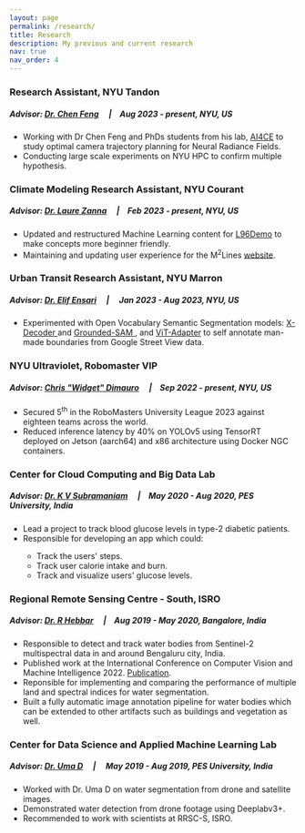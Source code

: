 ```yaml
---
layout: page
permalink: /research/
title: Research
description: My previous and current research
nav: true
nav_order: 4
---
```


<h3>Research Assistant, NYU Tandon </h3>
<h5>Advisor: <a href="https://engineering.nyu.edu/faculty/chen-feng">Dr. Chen Feng</a> &emsp;|&emsp;Aug 2023 - present, NYU, US</h5>
<ul>
    <li>Working with Dr Chen Feng and PhDs students from his lab, <a href='https://ai4ce.github.io'>AI4CE</a> to study optimal camera trajectory planning for Neural Radiance Fields.</li>
    <li>Conducting large scale experiments on NYU HPC to confirm multiple hypothesis.</li>
</ul>

<h3>Climate Modeling Research Assistant, NYU Courant </h3>
<h5>Advisor: <a href="https://zanna-researchteam.github.io">Dr. Laure Zanna</a> &emsp;|&emsp;Feb 2023 - present, NYU, US</h5>
<ul>
    <li>Updated and restructured Machine Learning content for <a href='https://m2lines.github.io/L96_demo/intro.html#'>L96Demo</a> to make concepts more beginner friendly.</li>
    <!-- <li>Optimized Jupyter Notebooks and Book compile times by refactoring code for<a href='https://m2lines.github.io/L96_demo/intro.html#'>L96Demo</a>. </li> -->
    <li>Maintaining and updating user experience for the M<sup>2</sup>Lines <a href='https://m2lines.github.io'>website</a>.</li>
</ul>

<h3>Urban Transit Research Assistant, NYU Marron </h3>
<h5>Advisor: <a href="https://marroninstitute.nyu.edu/people/elif-ensari">Dr. Elif Ensari</a> &emsp;|&emsp; Jan 2023 - Aug 2023, NYU, US </h5>
<ul>
    <li>
    Experimented with Open Vocabulary Semantic Segmentation models: <a href='https://x-decoder-vl.github.io'>X-Decoder </a> and <a href='https://github.com/IDEA-Research/Grounded-Segment-Anything'>Grounded-SAM </a>, and <a href='https://github.com/czczup/ViT-Adapter'>ViT-Adapter</a> to self annotate man-made boundaries from Google Street View data.
    </li>
    <!-- <li>Contributed to creation of a labelled dataset from Google Street View images. </li> -->
    <!-- <li>Currently building a labelling pipeline using <a href = 'https://x-decoder-vl.github.io'> X-Decoder </a> that will automatically find prescene of a boundary, boundary porosity and boundary height.</li>  -->
    <!-- <li>Working with Dr. Elif Ensari's team on the <a href='https://new.mta.info/project/interborough-express'>MTA IBX</a> project. </li>
    <li>Current responsibilities include developing an automated Google Street View labeling tool that can detect buildings, walls, fences and other man made artifacts.</li> -->
</ul>

<h3>NYU Ultraviolet, Robomaster VIP </h3>
<h5>Advisor: <a href="https://engineering.nyu.edu/staff/chris-dimauro">Chris "Widget" Dimauro</a> &emsp;|&emsp;Sep 2022 - present, NYU, US </h5>
<ul>
    <li>Secured 5<sup>th</sup> in the RoboMasters University League 2023 against eighteen teams across the world.</li>
    <li>Reduced inference latency by 40% on YOLOv5 using TensorRT deployed on Jetson (aarch64) and x86
architecture using Docker NGC containers.</li>
    <!-- <li> Contributed to deploying code on Jetson hardware using Docker images. </li> -->
    <!-- <li> Demonstrated inference optimization on Jetsons using TensoRT on the YOLOv5. </li> -->
    <!-- <li> Contributing to the detection and tracking pipeline using YOLOv5 and SORT algorithm. </li> -->
    <!-- <li> Responsible for bringing up the CI/CD pipeline for the <a href='https://github.com/NYU-Robomaster-Ultraviolet/CV_Detection'>CV_Detection</a> repository. </li> -->
</ul>

<h3>Center for Cloud Computing and Big Data Lab</h3>
<h5> Advisor: <a href="https://www.researchgate.net/profile/Kv-Subramaniam">Dr. K V Subramaniam</a> &emsp;|&emsp;May 2020 - Aug 2020, PES University, India </h5>
<ul>
    <li>Lead a project to track blood glucose levels in type-2 diabetic patients. </li>
    <li>Responsible for developing an app which could:</li>
        <ul>
            <li>Track the users' steps.</li>
            <li>Track user calorie intake and burn.</li>
            <li>Track and visualize users' glucose levels. </li>
        </ul>
</ul>

<h3>Regional Remote Sensing Centre - South, ISRO</h3>
<h5> Advisor: <a href="https://www.researchgate.net/profile/Hebbar-Ram">Dr. R Hebbar</a> &emsp;|&emsp;Aug 2019 - May 2020, Bangalore, India </h5>
<ul>
    <li> Responsible to detect and track water bodies from Sentinel-2 multispectral data in and around Bengaluru city, India. </li>
    <li> Published work at the International Conference on Computer Vision and Machine Intelligence 2022. <a href='https://link.springer.com/chapter/10.1007/978-981-19-7867-8_56'> Publication</a>.</li>
    <li> Reponsible for implementing and comparing the performance of multiple land and spectral indices for water segmentation. </li>
    <li> Built a fully automatic image annotation pipeline for water bodies which can be extended to other artifacts such as buildings and vegetation as well. </li>
</ul>

<h3>Center for Data Science and Applied Machine Learning Lab</h3>
<h5> Advisor: <a href="https://staff.pes.edu/nm1308/">Dr. Uma D</a> &emsp;|&emsp; May 2019 - Aug 2019, PES University, India </h5>
<ul>
    <li> Worked with Dr. Uma D on water segmentation from drone and satellite images.</li>
    <li> Demonstrated water detection from drone footage using Deeplabv3+.</li>
    <li> Recommended to work with scientists at RRSC-S, ISRO.</li>
</ul>


